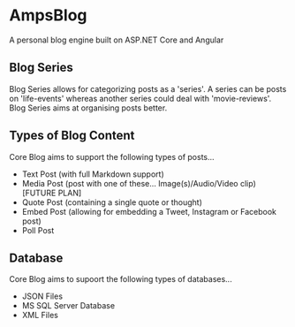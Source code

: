# AmpsBlog
A personal blog engine built on ASP.NET Core and Angular

## Blog Series
Blog Series allows for categorizing posts as a 'series'. A series can be posts on 'life-events' whereas another series could deal with 'movie-reviews'. Blog Series aims at organising posts better.

## Types of Blog Content
Core Blog aims to support the following types of posts...
- Text Post (with full Markdown support)
- Media Post (post with one of these... Image(s)/Audio/Video clip)[FUTURE PLAN] 
- Quote Post (containing a single quote or thought)
- Embed Post (allowing for embedding a Tweet, Instagram or Facebook post)
- Poll Post

## Database
Core Blog aims to supoort the following types of databases...
- JSON Files
- MS SQL Server Database
- XML Files
